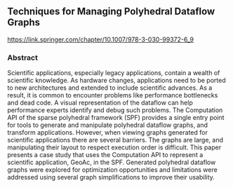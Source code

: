 ## Techniques for Managing Polyhedral Dataflow Graphs
https://link.springer.com/chapter/10.1007/978-3-030-99372-6_9

### Abstract <br>
Scientific applications, especially legacy applications, contain a wealth of scientific knowledge. As hardware changes, applications need to be ported to new architectures and extended to include scientific advances. As a result, it is common to encounter problems like performance bottlenecks and dead code. A visual representation of the dataflow can help performance experts identify and debug such problems. The Computation API of the sparse polyhedral framework (SPF) provides a single entry point for tools to generate and manipulate polyhedral dataflow graphs, and transform applications. However, when viewing graphs generated for scientific applications there are several barriers. The graphs are large, and manipulating their layout to respect execution order is difficult. This paper presents a case study that uses the Computation API to represent a scientific application, GeoAc, in the SPF. Generated polyhedral dataflow graphs were explored for optimization opportunities and limitations were addressed using several graph simplifications to improve their usability.


